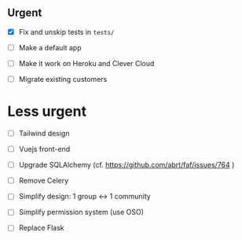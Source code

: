 
## Urgent

- [x] Fix and unskip tests in `tests/`
- [ ] Make a default app
- [ ] Make it work on Heroku and Clever Cloud
- [ ] Migrate existing customers


# Less urgent

- [ ] Tailwind design
- [ ] Vuejs front-end
- [ ] Upgrade SQLAlchemy (cf. https://github.com/abrt/faf/issues/764 )
- [ ] Remove Celery
- [ ] Simplify design: 1 group <-> 1 community
- [ ] Simplify permission system (use OSO)
- [ ] Replace Flask

